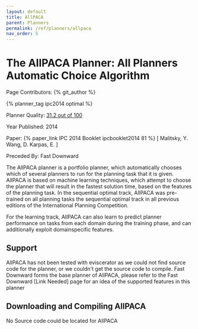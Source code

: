```yaml
---
layout: default
title: AllPACA
parent: Planners
permalink: /ref/planners/allpaca
nav_order: 5
---
```

# The AllPACA Planner: All Planners Automatic Choice Algorithm

Page Contributors: {% git_author %}

{% planner_tag ipc2014 optimal %}

Planner Quality: [31.2 out of 100](/ref/planners/rating)

Year Published: 2014

Paper: {% paper_link IPC 2014 Booklet ipcbooklet2014 81 %} [ Malitsky, Y. Wang, D. Karpas, E. ]

Preceded By: Fast Downward

The AllPACA planner is a portfolio planner, which automatically chooses which of several planners to run for the planning task that it is given. AllPACA is based on machine learning techniques, which attempt to choose the planner that will result in the fastest solution time, based on the features of the planning task. In the sequential optimal track, AllPACA was pre-trained on all planning tasks the sequential optimal track
in all previous editions of the International Planning Competition. 

For the learning track, AllPACA can also learn to predict planner performance on tasks from each domain during the training phase, and can additionally exploit domainspecific features.

## Support

AllPACA has not been tested with eviscerator as we could not find source code for the planner, or we couldn't get the source code to compile. Fast Downward forms the base planner of AllPACA, please refer to the Fast Downward [Link Needed] page for an idea of the supported features in this planner

## Downloading and Compiling AllPACA

No Source code could be located for AllPACA
